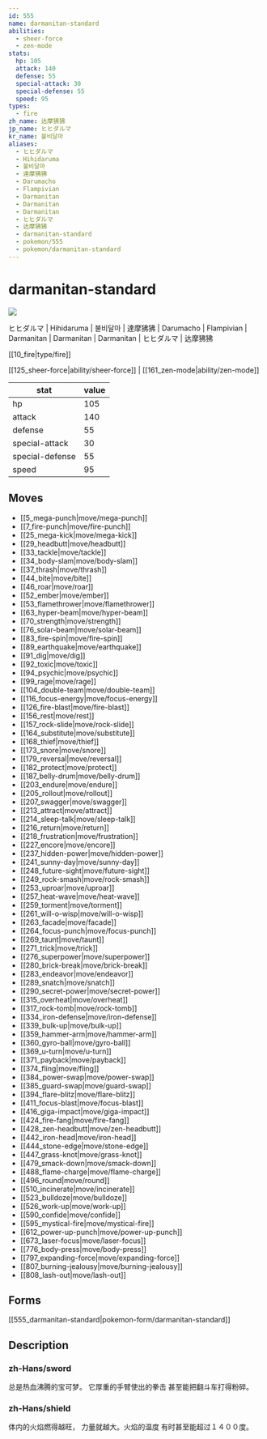 ```yaml
---
id: 555
name: darmanitan-standard
abilities:
  - sheer-force
  - zen-mode
stats:
  hp: 105
  attack: 140
  defense: 55
  special-attack: 30
  special-defense: 55
  speed: 95
types:
  - fire
zh_name: 达摩狒狒
jp_name: ヒヒダルマ
kr_name: 불비달마
aliases:
  - ヒヒダルマ
  - Hihidaruma
  - 불비달마
  - 達摩狒狒
  - Darumacho
  - Flampivian
  - Darmanitan
  - Darmanitan
  - Darmanitan
  - ヒヒダルマ
  - 达摩狒狒
  - darmanitan-standard
  - pokemon/555
  - pokemon/darmanitan-standard
---
```

# darmanitan-standard

![](https://raw.githubusercontent.com/PokeAPI/sprites/master/sprites/pokemon/555.png)

ヒヒダルマ | Hihidaruma | 불비달마 | 達摩狒狒 | Darumacho | Flampivian | Darmanitan | Darmanitan | Darmanitan | ヒヒダルマ | 达摩狒狒

[[10_fire|type/fire]]

[[125_sheer-force|ability/sheer-force]] | [[161_zen-mode|ability/zen-mode]]

|stat|value|
|---|---|
|hp|105|
|attack|140|
|defense|55|
|special-attack|30|
|special-defense|55|
|speed|95|


## Moves

- [[5_mega-punch|move/mega-punch]]
- [[7_fire-punch|move/fire-punch]]
- [[25_mega-kick|move/mega-kick]]
- [[29_headbutt|move/headbutt]]
- [[33_tackle|move/tackle]]
- [[34_body-slam|move/body-slam]]
- [[37_thrash|move/thrash]]
- [[44_bite|move/bite]]
- [[46_roar|move/roar]]
- [[52_ember|move/ember]]
- [[53_flamethrower|move/flamethrower]]
- [[63_hyper-beam|move/hyper-beam]]
- [[70_strength|move/strength]]
- [[76_solar-beam|move/solar-beam]]
- [[83_fire-spin|move/fire-spin]]
- [[89_earthquake|move/earthquake]]
- [[91_dig|move/dig]]
- [[92_toxic|move/toxic]]
- [[94_psychic|move/psychic]]
- [[99_rage|move/rage]]
- [[104_double-team|move/double-team]]
- [[116_focus-energy|move/focus-energy]]
- [[126_fire-blast|move/fire-blast]]
- [[156_rest|move/rest]]
- [[157_rock-slide|move/rock-slide]]
- [[164_substitute|move/substitute]]
- [[168_thief|move/thief]]
- [[173_snore|move/snore]]
- [[179_reversal|move/reversal]]
- [[182_protect|move/protect]]
- [[187_belly-drum|move/belly-drum]]
- [[203_endure|move/endure]]
- [[205_rollout|move/rollout]]
- [[207_swagger|move/swagger]]
- [[213_attract|move/attract]]
- [[214_sleep-talk|move/sleep-talk]]
- [[216_return|move/return]]
- [[218_frustration|move/frustration]]
- [[227_encore|move/encore]]
- [[237_hidden-power|move/hidden-power]]
- [[241_sunny-day|move/sunny-day]]
- [[248_future-sight|move/future-sight]]
- [[249_rock-smash|move/rock-smash]]
- [[253_uproar|move/uproar]]
- [[257_heat-wave|move/heat-wave]]
- [[259_torment|move/torment]]
- [[261_will-o-wisp|move/will-o-wisp]]
- [[263_facade|move/facade]]
- [[264_focus-punch|move/focus-punch]]
- [[269_taunt|move/taunt]]
- [[271_trick|move/trick]]
- [[276_superpower|move/superpower]]
- [[280_brick-break|move/brick-break]]
- [[283_endeavor|move/endeavor]]
- [[289_snatch|move/snatch]]
- [[290_secret-power|move/secret-power]]
- [[315_overheat|move/overheat]]
- [[317_rock-tomb|move/rock-tomb]]
- [[334_iron-defense|move/iron-defense]]
- [[339_bulk-up|move/bulk-up]]
- [[359_hammer-arm|move/hammer-arm]]
- [[360_gyro-ball|move/gyro-ball]]
- [[369_u-turn|move/u-turn]]
- [[371_payback|move/payback]]
- [[374_fling|move/fling]]
- [[384_power-swap|move/power-swap]]
- [[385_guard-swap|move/guard-swap]]
- [[394_flare-blitz|move/flare-blitz]]
- [[411_focus-blast|move/focus-blast]]
- [[416_giga-impact|move/giga-impact]]
- [[424_fire-fang|move/fire-fang]]
- [[428_zen-headbutt|move/zen-headbutt]]
- [[442_iron-head|move/iron-head]]
- [[444_stone-edge|move/stone-edge]]
- [[447_grass-knot|move/grass-knot]]
- [[479_smack-down|move/smack-down]]
- [[488_flame-charge|move/flame-charge]]
- [[496_round|move/round]]
- [[510_incinerate|move/incinerate]]
- [[523_bulldoze|move/bulldoze]]
- [[526_work-up|move/work-up]]
- [[590_confide|move/confide]]
- [[595_mystical-fire|move/mystical-fire]]
- [[612_power-up-punch|move/power-up-punch]]
- [[673_laser-focus|move/laser-focus]]
- [[776_body-press|move/body-press]]
- [[797_expanding-force|move/expanding-force]]
- [[807_burning-jealousy|move/burning-jealousy]]
- [[808_lash-out|move/lash-out]]

## Forms



[[555_darmanitan-standard|pokemon-form/darmanitan-standard]]

## Description

### zh-Hans/sword

总是热血沸腾的宝可梦。
它厚重的手臂使出的拳击
甚至能把翻斗车打得粉碎。

### zh-Hans/shield

体内的火焰燃得越旺，
力量就越大。火焰的温度
有时甚至能超过１４００度。

